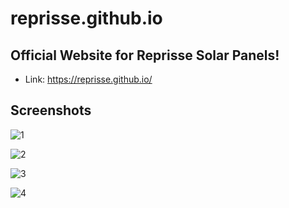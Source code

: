 # reprisse.github.io

## Official Website for Reprisse Solar Panels!
* Link: https://reprisse.github.io/

## Screenshots

![1](https://user-images.githubusercontent.com/37451620/84418054-f76d7a00-abec-11ea-9cf0-bcbdd5772e40.PNG)

![2](https://user-images.githubusercontent.com/37451620/84418057-f9cfd400-abec-11ea-8aa6-28f50ceaba38.PNG)

![3](https://user-images.githubusercontent.com/37451620/84418060-fa686a80-abec-11ea-82c1-72eb52226a41.PNG)

![4](https://user-images.githubusercontent.com/37451620/84418062-fb010100-abec-11ea-8ccb-858d22e19ab1.PNG)

